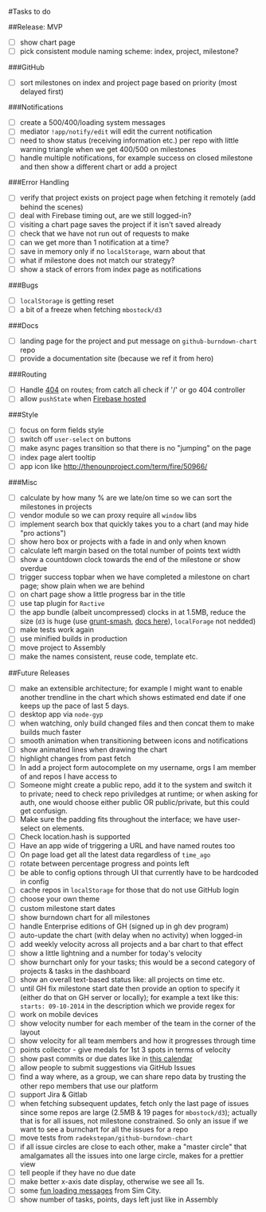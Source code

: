 #Tasks to do

##Release: MVP

- [ ] show chart page
- [ ] pick consistent module naming scheme: index, project, milestone?

###GitHub

- [ ] sort milestones on index and project page based on priority (most delayed first)

###Notifications

- [ ] create a 500/400/loading system messages
- [ ] mediator `!app/notify/edit` will edit the current notification
- [ ] need to show status (receiving information etc.) per repo with little warning triangle when we get 400/500 on milestones
- [ ] handle multiple notifications, for example success on closed milestone and then show a different chart or add a project

###Error Handling

- [ ] verify that project exists on project page when fetching it remotely (add behind the scenes)
- [ ] deal with Firebase timing out, are we still logged-in?
- [ ] visiting a chart page saves the project if it isn't saved already
- [ ] check that we have not run out of requests to make
- [ ] can we get more than 1 notification at a time?
- [ ] save in memory only if no `localStorage`, warn about that
- [ ] what if milestone does not match our strategy?
- [ ] show a stack of errors from index page as notifications

###Bugs

- [ ] `localStorage` is getting reset
- [ ] a bit of a freeze when fetching `mbostock/d3`

###Docs

- [ ] landing page for the project and put message on `github-burndown-chart` repo
- [ ] provide a documentation site (because we ref it from hero)

###Routing

- [ ] Handle [404](https://www.firebase.com/docs/hosting/guide/url-redirects-rewrites.html#section-404) on routes; from catch all check if '/' or go 404 controller
- [ ] allow `pushState` when [Firebase hosted](https://www.firebase.com/docs/hosting/guide/url-redirects-rewrites.html#section-rewrites)

###Style

- [ ] focus on form fields style
- [ ] switch off `user-select` on buttons
- [ ] make async pages transition so that there is no "jumping" on the page
- [ ] index page alert tooltip
- [ ] app icon like http://thenounproject.com/term/fire/50966/

###Misc

- [ ] calculate by how many % are we late/on time so we can sort the milestones in projects
- [ ] vendor module so we can proxy require all `window` libs
- [ ] implement search box that quickly takes you to a chart (and may hide "pro actions")
- [ ] show hero box or projects with a fade in and only when known
- [ ] calculate left margin based on the total number of points text width
- [ ] show a countdown clock towards the end of the milestone or show overdue
- [ ] trigger success topbar when we have completed a milestone on chart page; show plain when we are behind
- [ ] on chart page show a little progress bar in the title
- [ ] use tap plugin for `Ractive`
- [ ] the app bundle (albeit uncompressed) clocks in at 1.5MB, reduce the size (`d3` is huge (use [grunt-smash](https://github.com/cvisco/grunt-smash), [docs here](https://github.com/mbostock/smash/wiki)), `localForage` not nedded)
- [ ] make tests work again
- [ ] use minified builds in production
- [ ] move project to Assembly
- [ ] make the names consistent, reuse code, template etc.

##Future Releases

- [ ] make an extensible architecture; for example I might want to enable another trendline in the chart which shows estimated end date if one keeps up the pace of last 5 days.
- [ ] desktop app via `node-gyp`
- [ ] when watching, only build changed files and then concat them to make builds much faster
- [ ] smooth animation when transitioning between icons and notifications
- [ ] show animated lines when drawing the chart
- [ ] highlight changes from past fetch
- [ ] In add a project form autocomplete on my username, orgs I am member of and repos I have access to
- [ ] Someone might create a public repo, add it to the system and switch it to private; need to check repo priviledges at runtime; or when asking for auth, one would choose either public OR public/private, but this could get confusign.
- [ ] Make sure the padding fits throughout the interface; we have user-select on elements.
- [ ] Check location.hash is supported
- [ ] Have an app wide of triggering a URL and have named routes too
- [ ] On page load get all the latest data regardless of `time_ago`
- [ ] rotate between percentage progress and points left
- [ ] be able to config options through UI that currently have to be hardcoded in config
- [ ] cache repos in `localStorage` for those that do not use GitHub login
- [ ] choose your own theme
- [ ] custom milestone start dates
- [ ] show burndown chart for all milestones
- [ ] handle Enterprise editions of GH (signed up in gh dev program)
- [ ] auto-update the chart (with delay when no activity) when logged-in
- [ ] add weekly velocity across all projects and a bar chart to that effect
- [ ] show a little lightning and a number for today's velocity
- [ ] show burnchart only for your tasks; this would be a second category of projects & tasks in the dashboard
- [ ] show an overall text-based status like: all projects on time etc.
- [ ] until GH fix milestone start date then provide an option to specify it (either do that on GH server or locally); for example a text like this: `starts: 09-10-2014` in the description which we provide regex for
- [ ] work on mobile devices
- [ ] show velocity number for each member of the team in the corner of the layout
- [ ] show velocity for all team members and how it progresses through time
- [ ] points collector - give medals for 1st 3 spots in terms of velocity
- [ ] show past commits or due dates like in [this calendar](https://dribbble.com/shots/1736128-Meetups-Page?list=shots&sort=popular&timeframe=now&offset=5)
- [ ] allow people to submit suggestions via GitHub Issues
- [ ] find a way where, as a group, we can share repo data by trusting the other repo members that use our platform
- [ ] support Jira & Gitlab
- [ ] when fetching subsequent updates, fetch only the last page of issues since some repos are large (2.5MB & 19 pages for `mbostock/d3`); actually that is for all issues, not milestone constrained. So only an issue if we want to see a burnchart for all the issues for a repo
- [ ] move tests from `radekstepan/github-burndown-chart`
- [ ] if all issue circles are close to each other, make a "master circle" that amalgamates all the issues into one large circle, makes for a prettier view
- [ ] tell people if they have no due date
- [ ] make better x-axis date display, otherwise we see all 1s.
- [ ] some [fun loading messages](http://www.gamefaqs.com/pc/561176-simcity-4/faqs/22135) from Sim City.
- [ ] show number of tasks, points, days left just like in Assembly
